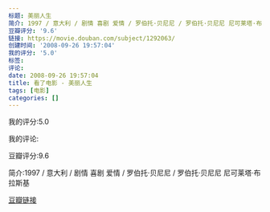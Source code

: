 ```yaml
---
标题: 美丽人生
简介: 1997 / 意大利 / 剧情 喜剧 爱情 / 罗伯托·贝尼尼 / 罗伯托·贝尼尼 尼可莱塔·布拉斯基
豆瓣评分: '9.6'
链接: https://movie.douban.com/subject/1292063/
创建时间: '2008-09-26 19:57:04'
我的评分: '5.0'
标签:
评论:
date: 2008-09-26 19:57:04
title: 看了电影 - 美丽人生
tags: [电影]
categories: []
---
```


我的评分:5.0

我的评论:

豆瓣评分:9.6

简介:1997 / 意大利 / 剧情 喜剧 爱情 / 罗伯托·贝尼尼 / 罗伯托·贝尼尼 尼可莱塔·布拉斯基

[豆瓣链接](https://movie.douban.com/subject/1292063/)

